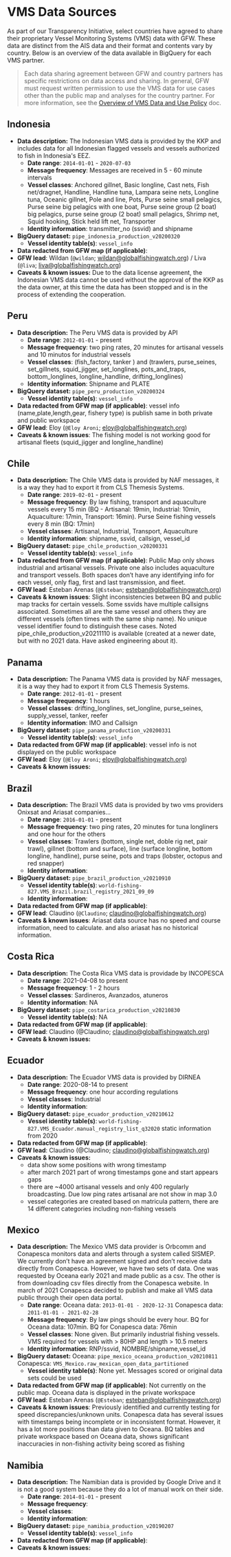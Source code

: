 # VMS Data Sources

As part of our Transparency Initiative, select countries have agreed to share their proprietary Vessel Monitoring Systems (VMS) data with GFW. These data are distinct from the AIS data and their format and contents vary by country. Below is an overview of the data available in BigQuery for each VMS partner.

> Each data sharing agreement between GFW and country partners has specific restrictions on data access and sharing. In general, GFW  must request written permission to use the VMS data for use cases other than the public map and analyses for the country partner. For more information, see the [Overview of VMS Data and Use Policy](https://docs.google.com/document/d/1J6CFWGwILjlBwuuv33DqjG9iQ_0eOIy-5U-o_RkGKtg/edit?usp=sharing) doc.

## Indonesia

+ **Data description:** The Indonesian VMS data is provided by the KKP and includes data for all Indonesian flagged vessels and vessels authorized to fish in Indonesia's EEZ.
  + **Date range**: `2014-01-01` - `2020-07-03`
  + **Message frequency**: Messages are received in 5 - 60 minute intervals
  + **Vessel classes**: Anchored gillnet, Basic longline, Cast nets, Fish net/dragnet, Handline, Handline tuna, Lampara seine nets, Longline tuna, Oceanic gillnet, Pole and line, Pots, Purse seine small pelagics, Purse seine big pelagics with one boat, Purse seine group (2 boat) big pelagics, purse seine group (2 boat) small pelagics, Shrimp net, Squid hooking, Stick held lift net, Transporter
  + **Identity information**: transmitter_no (ssvid) and shipname
+ **BigQuery dataset:** `pipe_indonesia_production_v20200320`
  + **Vessel identity table(s)**: `vessel_info`
+ **Data redacted from GFW map (if applicable)**:  
+ **GFW lead**: Wildan (`@wildan`; wildan@globalfishingwatch.org) / Liva (`@liva`; liva@globalfishingwatch.org)
+ **Caveats & known issues:** Due to the data license agreement, the Indonesian VMS data cannot be used without the approval of the KKP as the data owner, at this time the data has been stopped and is in the process of extending the cooperation.


## Peru

+ **Data description:** The Peru VMS data is provided by API
  + **Date range**: `2012-01-01` - present
  + **Message frequency**: two ping rates, 20 minutes for artisanal vessels and 10 minutos for industrial vessels
  + **Vessel classes**: (fish_factory, tanker ) and (trawlers, purse_seines, set_gillnets, squid_jigger, set_longlines, pots_and_traps, bottom_longlines, longline_handline, drifting_longlines) 
  + **Identity information**: Shipname and PLATE
+ **BigQuery dataset:** `pipe_peru_production_v20200324`
  + **Vessel identity table(s)**: `vessel_info`
+ **Data redacted from GFW map (if applicable)**: vessel info (name,plate,length,gear, fishery type) is publish same in both private and public workspace
+ **GFW lead**: Eloy (`@Eloy Aroni`; eloy@globalfishingwatch.org)
+ **Caveats & known issues**: The fishing model is not working good for artisanal fleets (squid_jigger and longline_handline)

## Chile

+ **Data description:** The Chile VMS data is provided by NAF messages, it is a way they had to export it from CLS Themesis Systems.
  + **Date range**: `2019-02-01` - present
  + **Message frequency**: By law fishing, transport and aquaculture vessels every 15 min (BQ - Artisanal: 19min, Industrial: 10min, Aquaculture: 17min, Transport: 16min). Purse Seine fishing vessels every 8 min (BQ: 17min)
  + **Vessel classes**: Artisanal, Industrial, Transport, Aquaculture
  + **Identity information**: shipname, ssvid, callsign, vessel_id
+ **BigQuery dataset:** `pipe_chile_production_v20200331`
  + **Vessel identity table(s)**: `vessel_info`
+ **Data redacted from GFW map (if applicable)**: Public Map only shows industrial and artisanal vessels. Private one also includes aquaculture and transport vessels. Both spaces don’t have any identifying info for each vessel, only flag, first and last transmission, and fleet.
+ **GFW lead**: Esteban Arenas (`@Esteban`; esteban@globalfishingwatch.org)
+ **Caveats & known issues**: Slight inconsistencies between BQ and public map tracks for certain vessels. Some ssvids have multiple callsigns associated. Sometimes all are the same vessel and others they are different vessels (often times with the same ship name). No unique vessel identifier found to distinguish these cases. Noted pipe_chile_production_v20211110 is available (created at a newer date, but with no 2021 data. Have asked engineering about it).

## Panama 

+ **Data description:** The Panama VMS data is provided by NAF messages, it is a way they had to export it from CLS Themesis Systems.
  + **Date range**: `2012-01-01` - present
  + **Message frequency**: 1 hours
  + **Vessel classes**: drifting_longlines, set_longline, purse_seines, supply_vessel, tanker, reefer
  + **Identity information**: IMO and Callsign
+ **BigQuery dataset:** `pipe_panama_production_v20200331`
  + **Vessel identity table(s)**: `vessel_info`  
+ **Data redacted from GFW map (if applicable)**: vessel info is not displayed on the public workspace 
+ **GFW lead**: Eloy (`@Eloy Aroni`; eloy@globalfishingwatch.org)
+ **Caveats & known issues:** 

## Brazil 

+ **Data description:** The Brazil VMS data is provided by two vms providers Onixsat and Ariasat companies...
  + **Date range**: `2016-01-01` - present
  + **Message frequency**: two ping rates, 20 minutes for tuna longliners and one hour for the others
  + **Vessel classes**: Trawlers (bottom, single net, doble rig net, pair trawl), gillnet (bottom and surface), line (surface longline, bottom longline, handline), purse seine, pots and traps (lobster, octopus and red snapper) 
  + **Identity information**: 
+ **BigQuery dataset:** `pipe_brazil_production_v20210910`
  + **Vessel identity table(s)**:  `world-fishing-827.VMS_Brazil.brazil_registry_2021_09_09`
  + **Identity information**:
+ **Data redacted from GFW map (if applicable)**:  
+ **GFW lead**: Claudino (`@Claudino`; claudino@globalfishingwatch.org)
+ **Caveats & known issues**: Ariasat data source has no speed and course information, need to calculate. and also ariasat has no historical information.

## Costa Rica 

+ **Data description:** The Costa Rica VMS data is providade by INCOPESCA
  + **Date range**: 2021-04-08 to present
  + **Message frequency**: 1 - 2 hours
  + **Vessel classes**: Sardineros, Avanzados, atuneros 
  + **Identity information**: NA
+ **BigQuery dataset:** `pipe_costarica_production_v20210830`
  + **Vessel identity table(s)**: NA
+ **Data redacted from GFW map (if applicable)**:  
+ **GFW lead**: Claudino (@Claudino; claudino@globalfishingwatch.org)
+ **Caveats & known issues:**

## Ecuador 

+ **Data description:** The Ecuador VMS data is provided by DIRNEA
  + **Date range**:  2020-08-14 to present
  + **Message frequency**: one hour according regulations
  + **Vessel classes**: Industrial
  + **Identity information**: 
+ **BigQuery dataset:** `pipe_ecuador_production_v20210612`
  + **Vessel identity table(s)**: `world-fishing-827.VMS_Ecuador.manual_registry_list_q32020` static information from 2020
+ **Data redacted from GFW map (if applicable)**:  
+ **GFW lead**: Claudino (@Claudino; claudino@globalfishingwatch.org)
+ **Caveats & known issues:** 
  + data show some positions with wrong timestamp
  + after march 2021 part of wrong timestamps gone and start appears gaps
  + there are ~4000 artisanal vessels and only 400 regularly broadcasting. Due low ping rates artisanal are not show in map 3.0
  + vessel categories are created based on matricula pattern, there are 14 different categories including non-fishing vessels

## Mexico 

+ **Data description:** The Mexico VMS data provider is Orbcomm and Conapesca monitors data and alerts through a system called SISMEP. We currently don’t have an agreement signed and don’t receive data directly from Conapesca. However, we have two sets of data. One was requested by Oceana early 2021 and made public as a csv. The other is from downloading csv files directly from the Conapesca website. In march of 2021 Conapesca decided to publish and make all VMS data public through their open data portal.
  + **Date range**: Oceana data: `2013-01-01 - 2020-12-31` Conapesca data: `2011-01-01 - 2021-02-28`
  + **Message frequency**: By law pings should be every hour. BQ for Oceana data: 107min. BQ for Conapesca data: 76min
  + **Vessel classes**: None given. But primarily industrial fishing vessels. VMS required for vessels with > 80HP and length > 10.5 meters
  + **Identity information**: RNP/ssvid, NOMBRE/shipname,vessel_id
+ **BigQuery dataset:** Oceana: `pipe_mexico_oceana_production_v20210811` Conapesca: `VMS_Mexico.raw_mexican_open_data_partitioned`
  + **Vessel identity table(s)**: None yet. Messages scored or original data sets could be used
+ **Data redacted from GFW map (if applicable)**: Not currently on the public map. Oceana data is displayed in the private workspace
+ **GFW lead**: Esteban Arenas (`@Esteban`; esteban@globalfishingwatch.org)
+ **Caveats & known issues**: Previously identified and currently testing for speed discrepancies/unknown units. Conapesca data has several issues with timestamps being incomplete or in inconsistent format. However, it has a lot more positions than data given to Oceana. BQ tables and private workspace based on Oceana data, shows significant inaccuracies in non-fishing activity being scored as fishing

## Namibia

+ **Data description:** The Namibian data is provided by Google Drive and it is not a good system because they do a lot of manual work on their side.
  + **Date range**: `2014-01-01` - present
  + **Message frequency**:
  + **Vessel classes**: 
  + **Identity information**: 
+ **BigQuery dataset:** `pipe_namibia_production_v20190207`
  + **Vessel identity table(s)**: `vessel_info`
+ **Data redacted from GFW map (if applicable)**:  
+ **Caveats & known issues:**